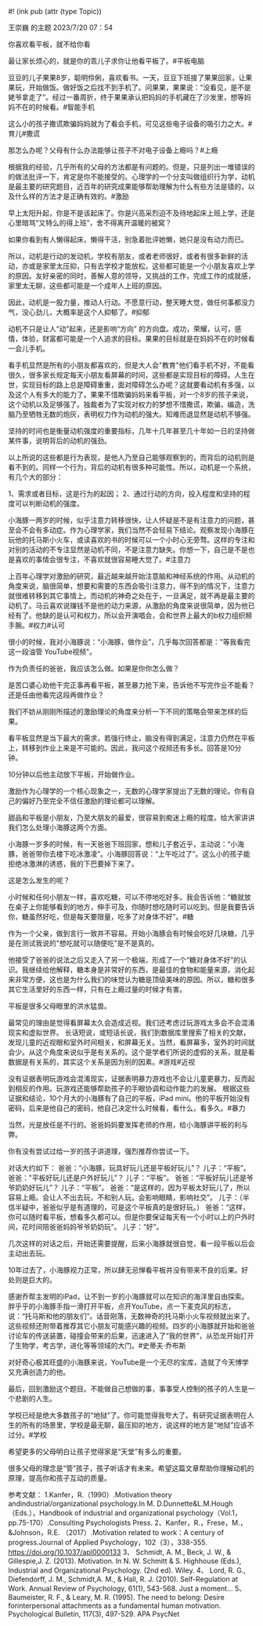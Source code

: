 #! (ink pub (attr (type Topic))

王崇巍 的主题
2023/7/20 07：54

你喜欢看平板，就不给你看

最让家长烦心的，就是你的乖儿子求你让他看平板了。#平板电脑

豆豆的儿子果果8岁，聪明伶俐，喜欢看书。一天，豆豆下班接了果果回家，让果果玩，开始做饭。做好饭之后找不到手机了。问果果，果果说：“没看见，是不是姥爷拿走了”。经过一番周折，终于果果承认把妈妈的手机藏在了沙发里，想等妈妈不在的时候看。#智能手机

这么小的孩子撒谎欺骗妈妈就为了看会手机，可见这些电子设备的吸引力之大。#育儿#撒谎

那怎么办呢？父母有什么办法能够让孩子不对电子设备上瘾吗？#上瘾

根据我的经验，几乎所有的父母的方法都是有问题的。但是，只是列出一堆错误的的做法批评一下，肯定是你不能接受的。心理学的一个分支叫做组织行为学，动机是最主要的研究题目，近百年的研究成果能够帮助理解为什么有些方法是错的，以及什么样的方法才是正确有效的。#激励

早上太阳升起，你是不是该起床了。你是兴高采烈迫不及待地起床上班上学，还是心里暗骂“又特么的得上班”，舍不得离开温暖的被窝？

如果你看到有人懒得起床，懒得干活，别急着批评她懒，她只是没有动力而已。

所以，动机是行动的发动机，学校有朋友，或者老师很好，或者有很多新鲜的活动，亦或是家里太压抑，只有去学校才能放松，这些都可能是一个小朋友喜欢上学的原因。友好亲密的同时，善解人意的领导，又挑战的工作，完成工作的成就感，家里太无聊，这些都可能是一个成年人上班的原因。

因此，动机是一股力量，推动人行动。不愿意行动，整天睡大觉，做任何事都没力气，没心劲儿，大概率是这个人抑郁了。#抑郁

动机不只是让人“动”起来，还是影响“方向”
的方向盘。成功，荣耀，认可，感情，体验，财富都可能是一个人追求的目标。果果的目标就是在妈妈不在的时候看一会儿手机。

看手机显然是所有的小朋友都喜欢的，但是大人会"教育"他们看手机不好，不能看很久，很多家长规定每天小朋友看屏幕的时间，这些都是实现目标的障碍。人生在世，实现目标的路上总是障碍重重，面对障碍怎么办呢？这就要看动机有多强，以及这个人有多大的能力了。果果不惜欺骗妈妈来看平板，对一个8岁的孩子来说，这个动机以及足够强了。独裁者为了实现对权力的梦想不惜撒谎，欺骗，编造，洗脑乃至牺牲无数的炮灰，表明权力作为动机的强大。知难而退显然是动机不够强。

坚持的时间也是衡量动机强度的重要指标，几年十几年甚至几十年如一日的坚持做某件事，说明背后的动机的强劲。

以上所说的这些都是行为表现，是他人乃至自己能够观察到的，而背后的动机则是看不到的。同样一个行为，背后的动机有很多种可能性。所以，动机是一个系统，有几个大的部分：

1、需求或者目标，这是行为的起因；
2、通过行动的方向，投入程度和坚持的程度可以判断动机的强度。

小海豚一两岁的时候，似乎注意力转移很快，让人怀疑是不是有注意力的问题，甚至会不会有多动症。作为心理学家，我们当然不会轻易下结论。观察发现小海豚在玩他的托马斯小火车，或读喜欢的书的时候可以一个小时心无旁骛。这样的专注和对别的活动的不专注显然是动机不同，不是注意力缺失。你想一下，自己是不是也是喜欢的事情会很专注，不喜欢就很容易睡大觉了。#注意力

上百年心理学对激励的研究，最近越来越开始注意脑和神经系统的作用。从动机的角度来说，脑很简单，想要和需要的东西会吸引注意力，得不到的情况下，注意力就很难转移到其它事情上。而动机的神奇之处在于，一旦满足，就不再是最主要的动机了。马云喜欢说赚钱不是他的动力来源，从激励的角度来说很简单，因为他已经有了。他缺的是认可和权力，所以会开演唱会，会和世界上最大的b权力组织掰手腕。#权力#认可

很小的时候，我对小海豚说：“小海豚，做作业”，几乎每次回答都是："等我看完这一段油管 YouTube视频"。

作为负责任的爸爸，我应该怎么做。如果是你你怎么做？

是苦口婆心劝他干完正事再看平板，甚至暴力抢下来，告诉他不写完作业不能看？还是任由他看完这段再做作业？

我们不妨从刚刚所描述的激励理论的角度来分析一下不同的策略会带来怎样的后果。

看平板显然是当下最大的需求，若强行终止，脑没有得到满足，注意力仍然在平板上，转移到作业上来是不可能的。因此，我问这个视频还有多长。回答是10分钟。

10分钟以后他主动放下平板，开始做作业。

激励作为心理学的一个核心现象之一，无数的心理学家提出了无数的理论。你有自己的偏好乃至完全不信任激励的理论都可以理解。

甜品和平板是小朋友，乃至大朋友的最爱，很容易到痴迷上瘾的程度。给大家讲讲我们怎么处理小海豚这两个方面。

小海豚一岁多的时候，有一天爸爸下班回家，想和儿子套近乎，主动说：“小海豚，爸爸带你去楼下吃冰激凌”。小海豚回答说：“上午吃过了”。这么小的孩子能拒绝冰激淋的诱惑，我的下巴要掉下来了。

这是怎么发生的呢？

小时候和任何小朋友一样，喜欢吃糖，可以不停地吃好多。我会告诉他：“糖就放在桌子上你能够看到的地方，伸手可及，你随时想吃随时可以吃到。但是我要告诉你，糖虽然好吃，但是每天要限量，吃多了对身体不好”。#糖

作为一个父亲，做到言行一致并不容易。开始小海豚会有时候会吃好几块糖，几乎是在测试我说的"想吃就可以随便吃”是不是真的。

他接受了爸爸的说法之后又走入了另一个极端，形成了一个“糖对身体不好”的认识。我继续给他解释，糖本身是非常好的东西，是最佳的食物和能量来源，消化起来非常方便，这也是为什么我们的味觉认为糖是顶级美味的原因。所以，糖和很多其它生活里好的东西一样，只有在上瘾过量的时候才有害。

平板是很多父母眼里的洪水猛兽。

最常见的理由是觉得看屏幕太久会造成近视。我们还考虑过玩游戏太多会不会混淆现实和虚拟世界。
长话短说，或短话长说，我们到数据库里搜索了相关的文献，发现儿童的近视眼和室外时间相关，和屏幕无关。当然，看屏幕多，室外的时间就会少。从这个角度来说似乎是有关系的。这个是学者们所说的虚假的关系，就是看数据是有关系的，其实这个关系是因为别的因素。#游戏#近视

没有证据表明玩游戏会混淆现实，证据表明暴力游戏也不会让儿童更暴力，反而起到相反的作用。玩游戏还能够帮助孩子的手眼协调和动作能力的发展。
根据这些证据和结论，10个月大的小海豚有了自己的平板，iPad mini。他的平板开始没有密码，后来是他自己的密码，他自己决定什么时候看，看什么，看多久。#暴力

当然，光是放任是不行的。爸爸妈妈要发挥老师的作用，给小海豚讲平板的利与弊。

你有没有尝试过给一岁的孩子讲道理，强烈推荐你尝试一下。

对话大约如下：
爸爸：“小海豚，玩具好玩儿还是平板好玩儿”？
儿子：“平板”。
爸爸："平板好玩儿还是户外好玩儿”？
儿子：“平板”。
爸爸：“平板好玩儿还是爷爷奶奶好玩儿”？
儿子：“平板”。
爸爸：“是这样的，因为平板太好玩儿了，所以容易上瘾。会让人不出去玩，不和别人玩。会影响眼睛，影响社交”。
儿子：（半信半疑中，爸爸似乎是有道理的，可是这个平板真的是很好玩。）
爸爸：“这样，你可以随时看平板，想看多久都可以。但是你要保证每天有一个小时以上的户外时间，花时间陪爸爸妈妈爷爷奶奶玩”。
儿子：“好”。

几次这样的对话之后，开始还需要提醒，后来小海豚就很自觉，看一段平板以后会主动出去玩。

10年过去了，小海豚视力正常，所以肆无忌惮看平板并没有带来不良的后果。好处则是巨大的。

感谢乔帮主发明的iPad，让不到一岁的小海豚就可以在知识的海洋里自由探索。胖乎乎的小海豚手指一滑打开平板，点开YouTube，点一下麦克风的标志，说：“托马斯和他的朋友们”。话音刚落，无数神奇的托马斯小火车视频就出来了。这些视频还附带着推荐其它小朋友可能感兴趣的视频。四岁的小海豚就开始和爸爸讨论车的传送装置，碰撞会带来的后果，迅速进入了“我的世界”，从恐龙开始打开了生物学，考古学，进化等等领域的大门。#史蒂夫·乔布斯

对好奇心极其旺盛的小海豚来说，YouTube是一个无尽的宝库，造就了今天博学又充满创造力的他。

最后，回到激励这个题目。不能做自己想做的事，事事受人控制的孩子的人生是一个悲剧的人生。

学校已经是绝大多数孩子的“地狱”了。你可能觉得我夸大了。有研究证据表明在人生的所有的场景里，学校是最无聊，最压抑的地方，说这样的地方是“地狱”应该不过分。#学校

希望更多的父母明白让孩子觉得家是“天堂”有多么的重要。

很多父母的理念是“管”孩子，孩子听话才有未来。希望这篇文章帮助你理解动机的原理，提高你和孩子互动的质量。

参考文献：
1.Kanfer，R.（1990）.Motivation theory andindustrial/organizational psychology.In M.
D.Dunnette&L.M.Hough（Eds.），Handbook of industrial and organizational psychology（Vol.1，pp.75-170）.Consulting Psychologists Press.
2、Kanfer，R.，Frese，M.，&Johnson，R.E.
（2017）.Motivation related to work：A century of progress.Journal of Applied Psychology，102（3），338-355. https://doi.org/10.1037/apl0000133
3、 Schmidt, A. M., Beck, J. W., & Gillespie,J. Z. (2013). Motivation. In N. W. Schmitt &
S. Highhouse (Eds.), Industrial and Organizational Psychology. (2nd ed). Wiley.
4、 Lord, R. G., Diefendorff, J. M., Schmidt,A. M., & Hall, R. J. (2010). Self-Regulation at Work. Annual Review of Psychology, 61(1), 543-568. Just a moment...
5、 Baumeister, R. F., & Leary, M. R. (1995).
The need to belong: Desire forinterpersonal attachments as a fundamental human motivation.
Psychological Bulletin, 117(3), 497-529.
APA PsycNet